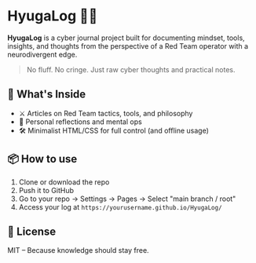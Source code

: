 # HyugaLog 🧠🔥

**HyugaLog** is a cyber journal project built for documenting mindset, tools, insights, and thoughts from the perspective of a Red Team operator with a neurodivergent edge.

> No fluff. No cringe. Just raw cyber thoughts and practical notes.

## 🧩 What's Inside

- ⚔️ Articles on Red Team tactics, tools, and philosophy
- 🧠 Personal reflections and mental ops
- 🛠️ Minimalist HTML/CSS for full control (and offline usage)

## 📦 How to use

1. Clone or download the repo
2. Push it to GitHub
3. Go to your repo → Settings → Pages → Select "main branch / root"
4. Access your log at `https://yourusername.github.io/HyugaLog/`

## 📎 License

MIT – Because knowledge should stay free.
